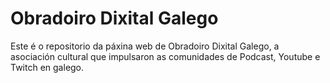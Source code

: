 # Obradoiro Dixital Galego

Este é o repositorio da páxina web de Obradoiro Dixital Galego, a asociación cultural que impulsaron as comunidades de Podcast, Youtube e Twitch en galego.